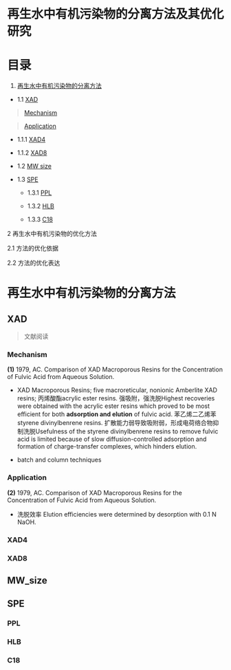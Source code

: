 # 再生水中有机污染物的分离方法及其优化研究

# 目录

1. [再生水中有机污染物的分离方法](#再生水中有机污染物的分离方法)

* 1.1 [XAD](#XAD)

> [Mechanism](#Mechanism)

> [Application](#Application)

  * 1.1.1 [XAD4](#XAD4)
  
  * 1.1.2 [XAD8](#XAD8)

* 1.2 [MW size](#MW_size)

* 1.3 [SPE](#SPE)
  
  * 1.3.1 [PPL](#PPL)
  
  * 1.3.2 [HLB](#HLB)
  
  * 1.3.3 [C18](#C18)


2 再生水中有机污染物的优化方法

2.1 方法的优化依据

2.2  方法的优化表达

# 再生水中有机污染物的分离方法

## XAD

> 文献阅读

### Mechanism

**(1)** 1979, AC. Comparison of XAD Macroporous Resins for the Concentration of Fulvic Acid from Aqueous Solution.

  * XAD Macroporous Resins; five macroreticular, nonionic Amberlite XAD resins; 丙烯酸酯acrylic ester resins. 强吸附，强洗脱Highest recoveries were obtained with the acrylic ester resins which proved to be most efficient for both **adsorption and elution** of fulvic acid. 苯乙烯二乙烯苯styrene divinylbenrene resins. 扩散能力弱导致吸附弱，形成电荷络合物抑制洗脱Usefulness of the styrene divinylbenrene resins to remove fulvic acid is limited because of slow diffusion-controlled adsorption and formation of charge-transfer complexes, which hinders elution.
  
  * batch and column techniques

### Application
 
**(2)** 1979, AC. Comparison of XAD Macroporous Resins for the Concentration of Fulvic Acid from Aqueous Solution.

  * 洗脱效率 Elution efficiencies were determined by desorption with 0.1 N NaOH.

### XAD4

### XAD8

## MW_size

## SPE

### PPL

### HLB

### C18


